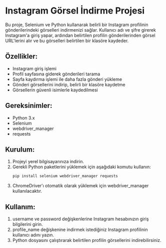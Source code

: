 # Instagram Görsel İndirme Projesi

Bu proje, Selenium ve Python kullanarak belirli bir Instagram profilinin gönderilerindeki görselleri indirmenizi sağlar. Kullanıcı adı ve şifre girerek Instagram'a giriş yapar, ardından belirtilen profilin gönderilerinden görsel URL'lerini alır ve bu görselleri belirtilen bir klasöre kaydeder.

## Özellikler:
- Instagram giriş işlemi
- Profil sayfasına giderek gönderileri tarama
- Sayfa kaydırma işlemi ile daha fazla gönderi yükleme
- Gönderi görsellerini indirip, belirli bir klasöre kaydetme
- Görsellerin güvenli isimlerle kaydedilmesi

## Gereksinimler:
- Python 3.x
- Selenium
- webdriver_manager
- requests

## Kurulum:
1. Projeyi yerel bilgisayarınıza indirin.
2. Gerekli Python paketlerini yüklemek için aşağıdaki komutu kullanın:
   ```bash
   pip install selenium webdriver_manager requests
3. ChromeDriver'ı otomatik olarak yüklemek için webdriver_manager kullanılacaktır.

## Kullanım:
1. username ve password değişkenlerine Instagram hesabınızın giriş bilgilerini girin.
2. profile_name değişkenine indirmek istediğiniz Instagram profilinin kullanıcı adını yazın.
3. Python dosyasını çalıştırarak belirtilen profilin görsellerini indirebilirsiniz.
